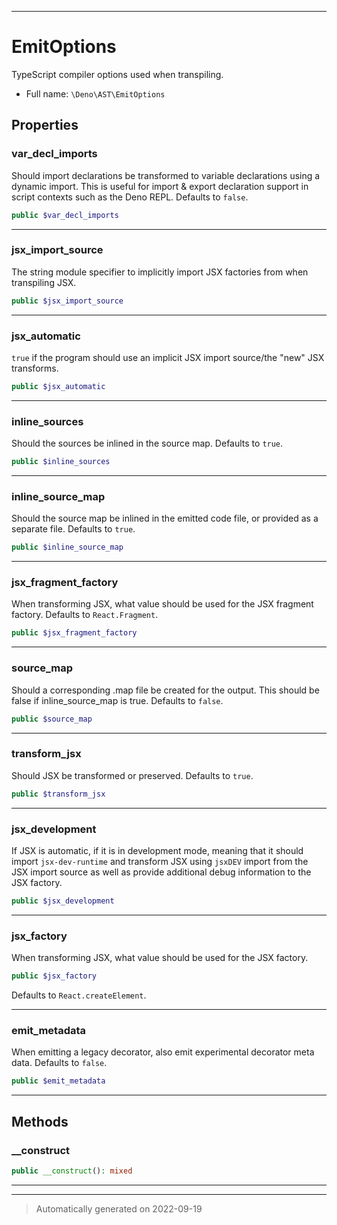 ***

# EmitOptions

TypeScript compiler options used when transpiling.



* Full name: `\Deno\AST\EmitOptions`




## Properties


### var_decl_imports

Should import declarations be transformed to variable declarations using
a dynamic import. This is useful for import & export declaration support
in script contexts such as the Deno REPL.  Defaults to `false`.

```php
public $var_decl_imports
```






***

### jsx_import_source

The string module specifier to implicitly import JSX factories from when
transpiling JSX.

```php
public $jsx_import_source
```






***

### jsx_automatic

`true` if the program should use an implicit JSX import source/the "new"
JSX transforms.

```php
public $jsx_automatic
```






***

### inline_sources

Should the sources be inlined in the source map.  Defaults to `true`.

```php
public $inline_sources
```






***

### inline_source_map

Should the source map be inlined in the emitted code file, or provided
as a separate file.  Defaults to `true`.

```php
public $inline_source_map
```






***

### jsx_fragment_factory

When transforming JSX, what value should be used for the JSX fragment
factory.  Defaults to `React.Fragment`.

```php
public $jsx_fragment_factory
```






***

### source_map

Should a corresponding .map file be created for the output. This should be
false if inline_source_map is true. Defaults to `false`.

```php
public $source_map
```






***

### transform_jsx

Should JSX be transformed or preserved.  Defaults to `true`.

```php
public $transform_jsx
```






***

### jsx_development

If JSX is automatic, if it is in development mode, meaning that it should
import `jsx-dev-runtime` and transform JSX using `jsxDEV` import from the
JSX import source as well as provide additional debug information to the
JSX factory.

```php
public $jsx_development
```






***

### jsx_factory

When transforming JSX, what value should be used for the JSX factory.

```php
public $jsx_factory
```

Defaults to `React.createElement`.




***

### emit_metadata

When emitting a legacy decorator, also emit experimental decorator meta
data.  Defaults to `false`.

```php
public $emit_metadata
```






***

## Methods


### __construct



```php
public __construct(): mixed
```











***


***
> Automatically generated on 2022-09-19
